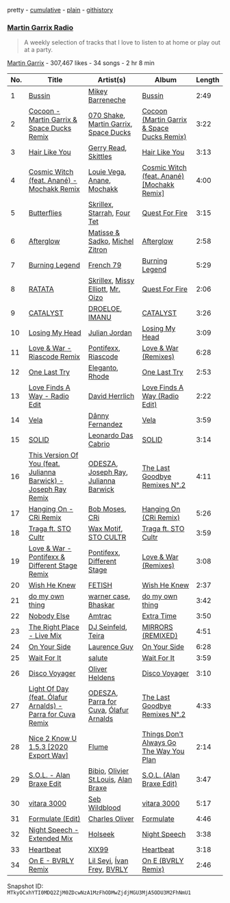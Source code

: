 pretty - [cumulative](/playlists/cumulative/1boYpG5G2QkmQ7FRi2dRc1.md) - [plain](/playlists/plain/1boYpG5G2QkmQ7FRi2dRc1) - [githistory](https://github.githistory.xyz/mackorone/spotify-playlist-archive/blob/main/playlists/plain/1boYpG5G2QkmQ7FRi2dRc1)

### [Martin Garrix Radio](https://open.spotify.com/playlist/1boYpG5G2QkmQ7FRi2dRc1)

> A weekly selection of tracks that I love to listen to at home or play out at a party.

[Martin Garrix](https://open.spotify.com/user/martingarrix) - 307,467 likes - 34 songs - 2 hr 8 min

| No. | Title | Artist(s) | Album | Length |
|---|---|---|---|---|
| 1 | [Bussin](https://open.spotify.com/track/6rzxmZdtP9RCK5CnJmj9Gc) | [Mikey Barreneche](https://open.spotify.com/artist/7qGy8DUTeuBqoyN6gUf3gd) | [Bussin](https://open.spotify.com/album/3eNoNTOqcQ550SgVuyKDYH) | 2:49 |
| 2 | [Cocoon \- Martin Garrix & Space Ducks Remix](https://open.spotify.com/track/0P7toBXcgVgAcArpns3RmH) | [070 Shake](https://open.spotify.com/artist/12Zk1DFhCbHY6v3xep2ZjI), [Martin Garrix](https://open.spotify.com/artist/60d24wfXkVzDSfLS6hyCjZ), [Space Ducks](https://open.spotify.com/artist/0KWooIVFqa6Gt0BtpdudK6) | [Cocoon \(Martin Garrix & Space Ducks Remix\)](https://open.spotify.com/album/7ITpVarEWNNzTf2pNHBrcl) | 3:22 |
| 3 | [Hair Like You](https://open.spotify.com/track/2QNw2T7WQVqD9okP8a1sIz) | [Gerry Read](https://open.spotify.com/artist/5FIfw6s4iYUFu6tA3iIIOQ), [Skittles](https://open.spotify.com/artist/1E57zaa4e0AtIKDHxPtMy4) | [Hair Like You](https://open.spotify.com/album/1litzsmSud4eaocmQcQTcj) | 3:13 |
| 4 | [Cosmic Witch \(feat\. Anané\) \- Mochakk Remix](https://open.spotify.com/track/6DFsOKG0Xlf441cChjW8lV) | [Louie Vega](https://open.spotify.com/artist/5dncbrnveDMX9DgxcedeUg), [Anane](https://open.spotify.com/artist/3cGghqrVTd3niWn9olcGYS), [Mochakk](https://open.spotify.com/artist/0rTh1tAdrEbdKZBTiiAQSo) | [Cosmic Witch \(feat\. Anané\) \[Mochakk Remix\]](https://open.spotify.com/album/38fWBTKNq37hFnBRCruAVm) | 4:00 |
| 5 | [Butterflies](https://open.spotify.com/track/19dObDGedr40x1UcAm15qz) | [Skrillex](https://open.spotify.com/artist/5he5w2lnU9x7JFhnwcekXX), [Starrah](https://open.spotify.com/artist/6DpWtzfwV8fcwP6fXckDVu), [Four Tet](https://open.spotify.com/artist/7Eu1txygG6nJttLHbZdQOh) | [Quest For Fire](https://open.spotify.com/album/7tWP3OG5dWphctKg4NMACt) | 3:15 |
| 6 | [Afterglow](https://open.spotify.com/track/6FHJtTykaTFDrd5IX3vjTz) | [Matisse & Sadko](https://open.spotify.com/artist/2QMCcKIPHnjQaPPgoEst88), [Michel Zitron](https://open.spotify.com/artist/0SiA0xtHw1lnSXRf1S7jjw) | [Afterglow](https://open.spotify.com/album/11ZZHbKeaw32nDGhpXQSdl) | 2:58 |
| 7 | [Burning Legend](https://open.spotify.com/track/3EujFiab9EZgT9wqWepiFg) | [French 79](https://open.spotify.com/artist/6MJKlN8ya42Agsw3iQZs6e) | [Burning Legend](https://open.spotify.com/album/4nWf07rkwDlzoTvJDkBdm7) | 5:29 |
| 8 | [RATATA](https://open.spotify.com/track/4wteGC0HtLeZWjDcczc4Pw) | [Skrillex](https://open.spotify.com/artist/5he5w2lnU9x7JFhnwcekXX), [Missy Elliott](https://open.spotify.com/artist/2wIVse2owClT7go1WT98tk), [Mr\. Oizo](https://open.spotify.com/artist/0b9ukmbg0MO5eMlorcgOwz) | [Quest For Fire](https://open.spotify.com/album/7tWP3OG5dWphctKg4NMACt) | 2:06 |
| 9 | [CATALYST](https://open.spotify.com/track/3wPpMU6d8h9yxvBadDDr44) | [DROELOE](https://open.spotify.com/artist/0u18Cq5stIQLUoIaULzDmA), [IMANU](https://open.spotify.com/artist/5Y7rFm0tiJTVDzGLMzz0W1) | [CATALYST](https://open.spotify.com/album/5Il5xcMQhzdH6YFKZH3VGU) | 3:26 |
| 10 | [Losing My Head](https://open.spotify.com/track/3eQZbK5mweA7WkbPnSaejl) | [Julian Jordan](https://open.spotify.com/artist/2vUCVkeZjzDcaoX4gagHdV) | [Losing My Head](https://open.spotify.com/album/3JWoL41S9fFXbMooVYxvCz) | 3:09 |
| 11 | [Love & War \- Riascode Remix](https://open.spotify.com/track/02uk4aQmWwEzp94hCpkJBv) | [Pontifexx](https://open.spotify.com/artist/7aFk8z1XCcKt2y9Z5PC17s), [Riascode](https://open.spotify.com/artist/6sKceWIUPv10lfblPrUQDM) | [Love & War \(Remixes\)](https://open.spotify.com/album/7cHTelnIK6NosDrPdoXQi0) | 6:28 |
| 12 | [One Last Try](https://open.spotify.com/track/7KLCjNK82QV1TwgDeeUX5M) | [Eleganto](https://open.spotify.com/artist/0MMdZHo4Jeldyg5awD2w5V), [Rhode](https://open.spotify.com/artist/6FTHkjqtYAK0uJIKlHNOXi) | [One Last Try](https://open.spotify.com/album/7lW0xpwQmtufBayfX3qs4R) | 2:53 |
| 13 | [Love Finds A Way \- Radio Edit](https://open.spotify.com/track/6FLpYaVGuq1CFgU6sd3iuj) | [David Herrlich](https://open.spotify.com/artist/62k0c1WajfOGpgzjmVHpKj) | [Love Finds A Way \(Radio Edit\)](https://open.spotify.com/album/1B7YW1Y5VSXDdIIagVOSy7) | 2:22 |
| 14 | [Vela](https://open.spotify.com/track/0HGNk3ATSiWxkST9GrEOrI) | [Dânny Fernandez](https://open.spotify.com/artist/4FPoDVT3pF9LyygaH8zxQz) | [Vela](https://open.spotify.com/album/0W7p4YLiGN7UlSH8EhEqE8) | 3:59 |
| 15 | [SOLID](https://open.spotify.com/track/6yP8rQd4O9pWCEF2eBkh8X) | [Leonardo Das Cabrio](https://open.spotify.com/artist/3nMN6fAKa2mtruEGyLB8AI) | [SOLID](https://open.spotify.com/album/2yzXpBjfDEDx2RnRQBDwCn) | 3:14 |
| 16 | [This Version Of You \(feat\. Julianna Barwick\) \- Joseph Ray Remix](https://open.spotify.com/track/1oWf71EPQVlawCcygiCbMy) | [ODESZA](https://open.spotify.com/artist/21mKp7DqtSNHhCAU2ugvUw), [Joseph Ray](https://open.spotify.com/artist/4O2IFXgH0FqMSHU4pzpqQX), [Julianna Barwick](https://open.spotify.com/artist/0HWfFWL4vVrbaBQqxVCwCi) | [The Last Goodbye Remixes N°.2](https://open.spotify.com/album/6DKA6hXo5KPvSBGLUL1kky) | 4:11 |
| 17 | [Hanging On \- CRi Remix](https://open.spotify.com/track/1DkpkxabQnbRmhvdjdmnnW) | [Bob Moses](https://open.spotify.com/artist/6LHsnRBUYhFyt01PdKXAF5), [CRi](https://open.spotify.com/artist/3NaMuUYTIGm6CC3YqTuTvi) | [Hanging On \(CRi Remix\)](https://open.spotify.com/album/0FhydieyqjjS7Ii2rFhjF1) | 5:26 |
| 18 | [Traga ft\. STO Cultr](https://open.spotify.com/track/6RZ4uwBqEF0o9R0htuTCZ7) | [Wax Motif](https://open.spotify.com/artist/7zm3aSdmGiOkTt0aZFSO8R), [STO CULTR](https://open.spotify.com/artist/3rxaya7knZ0iL2myO6CX6G) | [Traga ft\. STO Cultr](https://open.spotify.com/album/5nthDQNJm6U72odQxQLH5v) | 3:59 |
| 19 | [Love & War \- Pontifexx & Different Stage Remix](https://open.spotify.com/track/1FljxR4LTnsld7GZt2Wi2u) | [Pontifexx](https://open.spotify.com/artist/7aFk8z1XCcKt2y9Z5PC17s), [Different Stage](https://open.spotify.com/artist/7ceDWHSy9Z6e8uAsVesK8Z) | [Love & War \(Remixes\)](https://open.spotify.com/album/7cHTelnIK6NosDrPdoXQi0) | 3:08 |
| 20 | [Wish He Knew](https://open.spotify.com/track/17QC7vLpqQBJ5dcT9kRrHO) | [FETISH](https://open.spotify.com/artist/1r59KUMNZRw0M8FDnrHq0o) | [Wish He Knew](https://open.spotify.com/album/6irYxa4daxMivsPXfyp0Pl) | 2:37 |
| 21 | [do my own thing](https://open.spotify.com/track/1CfvEQYk2EB4dh1qtkQ1CG) | [warner case](https://open.spotify.com/artist/106OuakzOxxbXTuigEEf01), [Bhaskar](https://open.spotify.com/artist/6kT18gnkVrCz8xJQcrib7L) | [do my own thing](https://open.spotify.com/album/4eUxdYUG7eRZ8agcu1o6QC) | 3:42 |
| 22 | [Nobody Else](https://open.spotify.com/track/0D8T0ibtaX7PkBcpKlzo3Z) | [Amtrac](https://open.spotify.com/artist/3ifxHfYz2pqHku0bwx8H5J) | [Extra Time](https://open.spotify.com/album/49qaWr7XitNvgKzobKGiGg) | 3:50 |
| 23 | [The Right Place \- Live Mix](https://open.spotify.com/track/315xOMfZMIVwBtHvt3P4ZV) | [DJ Seinfeld](https://open.spotify.com/artist/37YzpfBeFju8QRZ3g0Ha1Q), [Teira](https://open.spotify.com/artist/3M6tK86Oc9mTbCH2kw3RWh) | [MIRRORS \(REMIXED\)](https://open.spotify.com/album/3vd7dqateXRTskHSU2CT0v) | 4:51 |
| 24 | [On Your Side](https://open.spotify.com/track/0vypXe8paGmxoY0fxkLh0X) | [Laurence Guy](https://open.spotify.com/artist/1PTEiCpkzNkLNgMi1LL8JR) | [On Your Side](https://open.spotify.com/album/0ybSmADzvdW7DUNMwP33dk) | 6:28 |
| 25 | [Wait For It](https://open.spotify.com/track/6YjVrP2g7gJYh3aXkgnspC) | [salute](https://open.spotify.com/artist/1np8xozf7ATJZDi9JX8Dx5) | [Wait For It](https://open.spotify.com/album/5OeFKQvrsk29Fpt0mYwgRh) | 3:59 |
| 26 | [Disco Voyager](https://open.spotify.com/track/2L4THbkubfdMU7x1xGnvZM) | [Oliver Heldens](https://open.spotify.com/artist/5nki7yRhxgM509M5ADlN1p) | [Disco Voyager](https://open.spotify.com/album/6KMUEMw2nWTayCFWhjeNT7) | 3:10 |
| 27 | [Light Of Day \(feat\. Ólafur Arnalds\) \- Parra for Cuva Remix](https://open.spotify.com/track/6f8gNNCNSveUl4gxt7tzp0) | [ODESZA](https://open.spotify.com/artist/21mKp7DqtSNHhCAU2ugvUw), [Parra for Cuva](https://open.spotify.com/artist/238y1dKPtMeFEpX3Y6H1Vr), [Ólafur Arnalds](https://open.spotify.com/artist/7E3BRXV9ZbCt5lQTCXMTia) | [The Last Goodbye Remixes N°.2](https://open.spotify.com/album/6DKA6hXo5KPvSBGLUL1kky) | 4:33 |
| 28 | [Nice 2 Know U 1.5.3 \[2020 Export Wav\]](https://open.spotify.com/track/7kjGUcIFbi8Nor1klf5Zlc) | [Flume](https://open.spotify.com/artist/6nxWCVXbOlEVRexSbLsTer) | [Things Don't Always Go The Way You Plan](https://open.spotify.com/album/12qXwPiYOjhepcXYGTpagp) | 2:14 |
| 29 | [S.O.L\. \- Alan Braxe Edit](https://open.spotify.com/track/23khvloxhvpdmMoNJb22vn) | [Bibio](https://open.spotify.com/artist/0qzzGu8qpbXYpzgV52wOFT), [Olivier St.Louis](https://open.spotify.com/artist/0HHMWJfJPFFuZqnv2rSsyI), [Alan Braxe](https://open.spotify.com/artist/24JRvbKfTcF2x7c2kCCJrW) | [S.O.L\. \(Alan Braxe Edit\)](https://open.spotify.com/album/6bmSyg9ZxQE038UAwIULxK) | 3:47 |
| 30 | [vitara 3000](https://open.spotify.com/track/1DUmMYU09ZbozYbP5H62M2) | [Seb Wildblood](https://open.spotify.com/artist/51Rlwvwkj8L3zakIRr6dUV) | [vitara 3000](https://open.spotify.com/album/6gawgLMoau5wmayW93to9C) | 5:17 |
| 31 | [Formulate \(Edit\)](https://open.spotify.com/track/0jzb3IJ26gnBKX3OTsaqra) | [Charles Oliver](https://open.spotify.com/artist/1RmTOgb1wxi3qpxDk1Lxzg) | [Formulate](https://open.spotify.com/album/5RWp5qSvrqFzPhaWW069eJ) | 4:46 |
| 32 | [Night Speech \- Extended Mix](https://open.spotify.com/track/16Xu3KDdvZvufh13g2FYIB) | [Holseek](https://open.spotify.com/artist/6rtScDLmn7xeFY4F71v4e3) | [Night Speech](https://open.spotify.com/album/4GcZZpGlCkNTGP0JUkb7q5) | 3:38 |
| 33 | [Heartbeat](https://open.spotify.com/track/0gaQEYdRq5AsxHoPvsGaD0) | [XIX99](https://open.spotify.com/artist/5ZwD5xypXCVNYXgPwADstt) | [Heartbeat](https://open.spotify.com/album/3VteknB0quC2pcNsrFTNlc) | 3:18 |
| 34 | [On E \- BVRLY Remix](https://open.spotify.com/track/2AdFk3FltZs4IJ33HoMl4d) | [Lil Seyi](https://open.spotify.com/artist/2Z5C4k6StRPuT2ZipvC00O), [Ívan Frey](https://open.spotify.com/artist/6WG66UQJB2RFMfEMr2SbXh), [BVRLY](https://open.spotify.com/artist/7jVQkSC4lWncicyGQ7kZg6) | [On E \(BVRLY Remix\)](https://open.spotify.com/album/4qSsr8Dd5R5r6i1c9Cz1yv) | 2:46 |

Snapshot ID: `MTkyOCxhYTI0MDQ2ZjM0ZDcwNzA1MzFhODMwZjdjMGU3MjA5ODU3M2FhNmU1`

